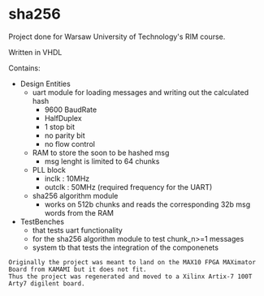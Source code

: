 # sha256
Project done for Warsaw University of Technology's RIM course.

Written in VHDL

Contains:
- Design Entities
  - uart module for loading messages and writing out the calculated hash
    - 9600 BaudRate
    - HalfDuplex
    - 1 stop bit
    - no parity bit
    - no flow control
  - RAM to store the soon to be hashed msg
    - msg lenght is limited to 64 chunks  
  - PLL block 
    - inclk  : 10MHz 
    - outclk : 50MHz (required frequency for the UART)
  - sha256 algorithm module
    - works on 512b chunks and reads the corresponding 32b msg words from the RAM
- TestBenches
  - that tests uart functionality
  - for the sha256 algorithm module to test chunk_n>=1 messages  
  - system tb that tests the integration of the componenets
  
```
Originally the project was meant to land on the MAX10 FPGA MAXimator Board from KAMAMI but it does not fit.
Thus the project was regenerated and moved to a Xilinx Artix-7 100T Arty7 digilent board.
```
